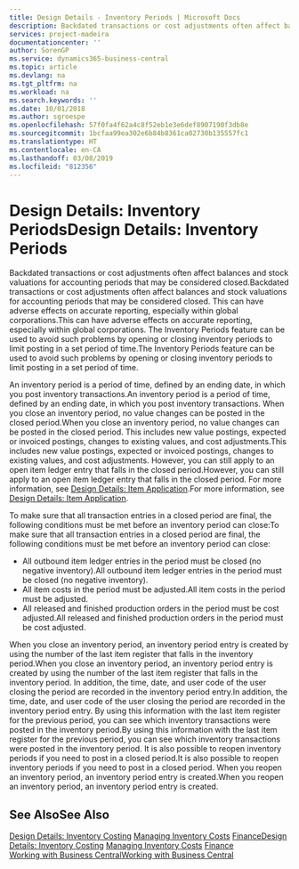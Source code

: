 ```yaml
---
title: Design Details - Inventory Periods | Microsoft Docs
description: Backdated transactions or cost adjustments often affect balances and stock valuations for accounting periods that may be considered closed. This can have adverse effects on accurate reporting, especially within global corporations. The Inventory Periods feature can be used to avoid such problems by opening or closing inventory periods to limit posting in a set period of time.
services: project-madeira
documentationcenter: ''
author: SorenGP
ms.service: dynamics365-business-central
ms.topic: article
ms.devlang: na
ms.tgt_pltfrm: na
ms.workload: na
ms.search.keywords: ''
ms.date: 10/01/2018
ms.author: sgroespe
ms.openlocfilehash: 57f0fa4f62a4c8f52eb1e3e6def8907190f3db8e
ms.sourcegitcommit: 1bcfaa99ea302e6b84b8361ca02730b135557fc1
ms.translationtype: HT
ms.contentlocale: en-CA
ms.lasthandoff: 03/08/2019
ms.locfileid: "812356"
---
```

# <a name="design-details-inventory-periods"></a><span data-ttu-id="5e116-105">Design Details: Inventory Periods</span><span class="sxs-lookup"><span data-stu-id="5e116-105">Design Details: Inventory Periods</span></span>
<span data-ttu-id="5e116-106">Backdated transactions or cost adjustments often affect balances and stock valuations for accounting periods that may be considered closed.</span><span class="sxs-lookup"><span data-stu-id="5e116-106">Backdated transactions or cost adjustments often affect balances and stock valuations for accounting periods that may be considered closed.</span></span> <span data-ttu-id="5e116-107">This can have adverse effects on accurate reporting, especially within global corporations.</span><span class="sxs-lookup"><span data-stu-id="5e116-107">This can have adverse effects on accurate reporting, especially within global corporations.</span></span> <span data-ttu-id="5e116-108">The Inventory Periods feature can be used to avoid such problems by opening or closing inventory periods to limit posting in a set period of time.</span><span class="sxs-lookup"><span data-stu-id="5e116-108">The Inventory Periods feature can be used to avoid such problems by opening or closing inventory periods to limit posting in a set period of time.</span></span>  

 <span data-ttu-id="5e116-109">An inventory period is a period of time, defined by an ending date, in which you post inventory transactions.</span><span class="sxs-lookup"><span data-stu-id="5e116-109">An inventory period is a period of time, defined by an ending date, in which you post inventory transactions.</span></span> <span data-ttu-id="5e116-110">When you close an inventory period, no value changes can be posted in the closed period.</span><span class="sxs-lookup"><span data-stu-id="5e116-110">When you close an inventory period, no value changes can be posted in the closed period.</span></span> <span data-ttu-id="5e116-111">This includes new value postings, expected or invoiced postings, changes to existing values, and cost adjustments.</span><span class="sxs-lookup"><span data-stu-id="5e116-111">This includes new value postings, expected or invoiced postings, changes to existing values, and cost adjustments.</span></span> <span data-ttu-id="5e116-112">However, you can still apply to an open item ledger entry that falls in the closed period.</span><span class="sxs-lookup"><span data-stu-id="5e116-112">However, you can still apply to an open item ledger entry that falls in the closed period.</span></span> <span data-ttu-id="5e116-113">For more information, see [Design Details: Item Application](design-details-item-application.md).</span><span class="sxs-lookup"><span data-stu-id="5e116-113">For more information, see [Design Details: Item Application](design-details-item-application.md).</span></span>  

 <span data-ttu-id="5e116-114">To make sure that all transaction entries in a closed period are final, the following conditions must be met before an inventory period can close:</span><span class="sxs-lookup"><span data-stu-id="5e116-114">To make sure that all transaction entries in a closed period are final, the following conditions must be met before an inventory period can close:</span></span>  

-   <span data-ttu-id="5e116-115">All outbound item ledger entries in the period must be closed (no negative inventory).</span><span class="sxs-lookup"><span data-stu-id="5e116-115">All outbound item ledger entries in the period must be closed (no negative inventory).</span></span>  
-   <span data-ttu-id="5e116-116">All item costs in the period must be adjusted.</span><span class="sxs-lookup"><span data-stu-id="5e116-116">All item costs in the period must be adjusted.</span></span>  
-   <span data-ttu-id="5e116-117">All released and finished production orders in the period must be cost adjusted.</span><span class="sxs-lookup"><span data-stu-id="5e116-117">All released and finished production orders in the period must be cost adjusted.</span></span>  

 <span data-ttu-id="5e116-118">When you close an inventory period, an inventory period entry is created by using the number of the last item register that falls in the inventory period.</span><span class="sxs-lookup"><span data-stu-id="5e116-118">When you close an inventory period, an inventory period entry is created by using the number of the last item register that falls in the inventory period.</span></span> <span data-ttu-id="5e116-119">In addition, the time, date, and user code of the user closing the period are recorded in the inventory period entry.</span><span class="sxs-lookup"><span data-stu-id="5e116-119">In addition, the time, date, and user code of the user closing the period are recorded in the inventory period entry.</span></span> <span data-ttu-id="5e116-120">By using this information with the last item register for the previous period, you can see which inventory transactions were posted in the inventory period.</span><span class="sxs-lookup"><span data-stu-id="5e116-120">By using this information with the last item register for the previous period, you can see which inventory transactions were posted in the inventory period.</span></span> <span data-ttu-id="5e116-121">It is also possible to reopen inventory periods if you need to post in a closed period.</span><span class="sxs-lookup"><span data-stu-id="5e116-121">It is also possible to reopen inventory periods if you need to post in a closed period.</span></span> <span data-ttu-id="5e116-122">When you reopen an inventory period, an inventory period entry is created.</span><span class="sxs-lookup"><span data-stu-id="5e116-122">When you reopen an inventory period, an inventory period entry is created.</span></span>  

## <a name="see-also"></a><span data-ttu-id="5e116-123">See Also</span><span class="sxs-lookup"><span data-stu-id="5e116-123">See Also</span></span>  
 <span data-ttu-id="5e116-124">[Design Details: Inventory Costing](design-details-inventory-costing.md) [Managing Inventory Costs](finance-manage-inventory-costs.md) [Finance](finance.md)</span><span class="sxs-lookup"><span data-stu-id="5e116-124">[Design Details: Inventory Costing](design-details-inventory-costing.md) [Managing Inventory Costs](finance-manage-inventory-costs.md) [Finance](finance.md)</span></span>  
 [<span data-ttu-id="5e116-125">Working with Business Central</span><span class="sxs-lookup"><span data-stu-id="5e116-125">Working with Business Central</span></span>](ui-work-product.md)
